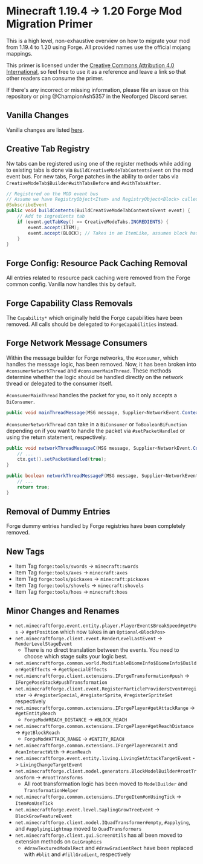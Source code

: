 # Minecraft 1.19.4 -> 1.20 Forge Mod Migration Primer

This is a high level, non-exhaustive overview on how to migrate your mod from 1.19.4 to 1.20 using Forge. All provided names use the official mojang mappings.

This primer is licensed under the [Creative Commons Attribution 4.0 International](http://creativecommons.org/licenses/by/4.0/), so feel free to use it as a reference and leave a link so that other readers can consume the primer.

If there's any incorrect or missing information, please file an issue on this repository or ping @ChampionAsh5357 in the Neoforged Discord server.

## Vanilla Changes

Vanilla changes are listed [here](./index.md).

## Creative Tab Registry

Nw tabs can be registered using one of the register methods while adding to existing tabs is done via `BuildCreativeModeTabContentsEvent` on the mod event bus. For new tabs, Forge patches in the ability to order tabs via `CreativeModeTab$Builder#withTabsBefore` and `#withTabsAfter`.

```java
// Registered on the MOD event bus
// Assume we have RegistryObject<Item> and RegistryObject<Block> called ITEM and BLOCK
@SubscribeEvent
public void buildContents(BuildCreativeModeTabContentsEvent event) {
    // Add to ingredients tab
    if (event.getTabKey() == CreativeModeTabs.INGREDIENTS) {
        event.accept(ITEM);
        event.accept(BLOCK); // Takes in an ItemLike, assumes block has registered item
    }
}
```

## Forge Config: Resource Pack Caching Removal

All entries related to resource pack caching were removed from the Forge common config. Vanilla now handles this by default.

## Forge Capability Class Removals

The `Capability*` which originally held the Forge capabilities have been removed. All calls should be delegated to `ForgeCapabilities` instead.

## Forge Network Message Consumers

Within the message builder for Forge networks, the `#consumer`, which handles the message logic, has been removed. Now, it has been broken into `#consumerNetworkThread` and `#consumerMainThread`. These methods determine whether the logic should be handled directly on the network thread or delegated to the consumer itself.

`#consumerMainThread` handles the packet for you, so it only accepts a `BiConsumer`.

```java
public void mainThreadMessage(MSG message, Supplier<NetworkEvent.Context> ctx) { /**/ }
```

`#consumerNetworkThread` can take in a `BiConsumer` or `ToBooleanBiFunction` depending on if you want to handle the packet via `#setPacketHandled` or using the return statement, respectively.

```java
public void networkThreadMessageC(MSG message, Supplier<NetworkEvent.Context> ctx) { 
    // ...
    ctx.get().setPacketHandled(true);
}

public boolean networkThreadMessageF(MSG message, Supplier<NetworkEvent.Context> ctx) { 
    // ...
    return true;
}
```

## Removal of Dummy Entries

Forge dummy entries handled by Forge registries have been completely removed.

## New Tags

* Item Tag `forge:tools/swords` -> `minecraft:swords`
* Item Tag `forge:tools/axes` -> `minecraft:axes`
* Item Tag `forge:tools/pickaxes` -> `minecraft:pickaxes`
* Item Tag `forge:tools/shovels` -> `minecraft:shovels`
* Item Tag `forge:tools/hoes` -> `minecraft:hoes`

## Minor Changes and Renames

* `net.minecraftforge.event.entity.player.PlayerEvent$BreakSpeed#getPos` -> `#getPosition` which now takes in an `Optional<BlockPos>`
* `net.minecraftforge.client.event.RenderLevelLastEvent` -> `RenderLevelStageEvent`
    * There is no direct translation between the events. You need to choose which stage suits your logic best.
* `net.miencraftforge.common.world.ModifiableBiomeInfo$BiomeInfo$Builder#getEffects` -> `#getSpecialEffects`
* `net.miencraftforge.client.extensions.IForgeTransformation#push` -> `IForgePoseStack#pushTransformation`
* `net.minecraftforge.client.event.RegisterParticleProvidersEvent#register` -> `#registerSpecial`, `#registerSprite`, `#registerSpriteSet` respectively
* `net.minecraftforge.common.extensions.IForgePlayer#getAttackRange` -> `#getEntityReach`
    * `ForgeMod#REACH_DISTANCE` -> `#BLOCK_REACH`
* `net.minecraftforge.common.extensions.IForgePlayer#getReachDistance` -> `#getBlockReach`
    * `ForgeMod#ATTACK_RANGE` -> `#ENTITY_REACH`
* `net.minecraftforge.common.extensions.IForgePlayer#canHit` and `#canInteractWith` -> `#canReach`
* `net.minecraftforge.event.entity.living.LivingSetAttackTargetEvent` -> `LivingChangeTargetEvent`
* `net.minecraftforge.client.model.generators.BlockModelBuilder#rootTransform` -> `#rootTransforms`
    * All root transformation logic has been moved to `ModelBuilder` and `TransformationHelper`
* `net.minecraftforge.common.extensions.IForgeItem#onUsingTick` -> `Item#onUseTick`
* `net.minecraftforge.event.level.SaplingGrowTreeEvent` -> `BlockGrowFeatureEvent`
* `net.minecraftforge.client.model.IQuadTransformer#empty`, `#applying`, and `#applyingLightmap` moved to `QuadTransformers`
* `net.minecraftforge.client.gui.ScreenUtils` has all been moved to extension methods on `GuiGraphics`
    * `#drawTexturedModalRect` and `#drawGradientRect` have been replaced with `#blit` and `#fillGradient`, respectively
